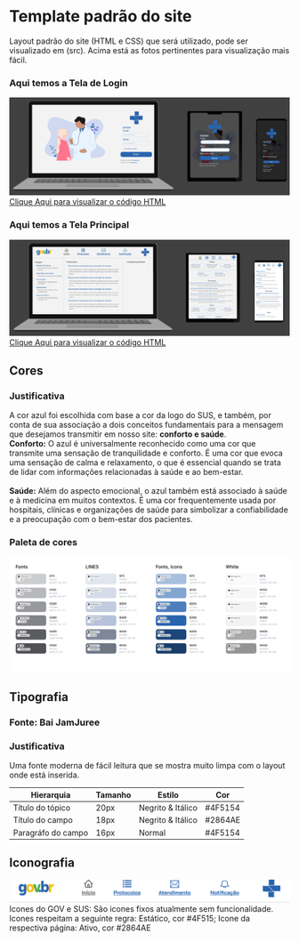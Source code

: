 # Template padrão do site


Layout padrão do site (HTML e CSS) que será utilizado, pode ser visualizado em (src). Acima está as fotos pertinentes para visualização mais fácil.

### Aqui temos a Tela de Login
![Exemplo de UserFlow](main/LayoutResponsivo.png)
[Clique Aqui para visualizar o código HTML](../src/pages/LoginPage/loginPage.html)

### Aqui temos a Tela Principal
![Exemplo de UserFlow](main/LayoutRes.png)
[Clique Aqui para visualizar o código HTML](../src/pages/HomePage/home.html)

## Cores

### Justificativa
A cor azul foi escolhida com base a cor da logo do SUS, e também, por conta de sua associação a dois conceitos fundamentais para a mensagem que desejamos transmitir em nosso site: **conforto e saúde**.
\
**Conforto:** O azul é universalmente reconhecido como uma cor que transmite uma sensação de tranquilidade e conforto. É uma cor que evoca uma sensação de calma e relaxamento, o que é essencial quando se trata de lidar com informações relacionadas à saúde e ao bem-estar.
\
\
**Saúde:** Além do aspecto emocional, o azul também está associado à saúde e à medicina em muitos contextos. É uma cor frequentemente usada por hospitais, clínicas e organizações de saúde para simbolizar a confiabilidade e a preocupação com o bem-estar dos pacientes.

### Paleta de cores
![Exemplo de UserFlow](main/Colors.png)

## Tipografia
### Fonte: Bai JamJuree

### Justificativa
Uma fonte moderna de fácil leitura que se mostra muito limpa com o layout onde está inserida.

|Hierarquia       | Tamanho     | Estilo | Cor 
|--------------|-----------|------------| -------|
| Título do tópico | 20px      | Negrito & Itálico        |#4F5154
| Título do campo     | 18px  | Negrito & Itálico       |#2864AE
|Paragráfo do campo   | 16px  | Normal | #4F5154
## Iconografia
![Exemplo de UserFlow](main/Icones.png)
Icones do GOV e SUS: São icones fixos atualmente sem funcionalidade.
Icones  respeitam a seguinte regra: Estático, cor #4F515; Icone da respectiva página: Ativo, cor #2864AE
